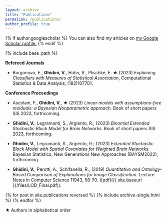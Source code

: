 ```yaml
---
layout: archive
title: "Publications"
permalink: /publications/
author_profile: true
---
```



{% if author.googlescholar %}
  You can also find my articles on <u><a href="{{author.googlescholar}}">my Google Scholar profile</a>.</u>
{% endif %}

{% include base_path %}




**Refereed Journals**

* Borgonovo, E., **Ghidini, V.**, Hahn, R., Plischke, E. &#9733; (2023) 
*Explaining Classifiers with Measures of Statistical Association*,  Computational Statistics & Data Analysis, (182)107701.


**Conference Proceedings**

*  Ascolani, F., **Ghidini, V.**, &#9733; (2023)
 *Linear models with assumptions-free residuals: a Bayesian Nonparametric approach.*  Book of short papers SIS 2023, forthcoming.
*  **Ghidini, V.**, Legramanti, S., Argiento, R.; (2023)
  *Binomial Extended Stochastic Block Model for Brain Networks.* Book of short papers SIS 2023, forthcoming.

* **Ghidini, V.**, Legramanti, S., Argiento, R.; (2023)
  *Extended Stochastic Block Model with Spatial Covariates for Weighted Brain Networks.* Bayesian Statistics, New Generations New Approaches (BAYSM2022), forthcoming.

* **Ghidini, V.**, Perotti, A., Schifanella, R.; (2019)
*Quantitative and Ontology-Based Comparison of Explanations for Image Classification.*
Lecture Notes in Computer Science 11943, 58-70. ([pdf]({{ site.baseurl }}/files/LOD_Final.pdf)).


{% for post in site.publications reversed %}
  {% include archive-single.html %}
{% endfor %}



&#9733; Authors in alphabetical order

